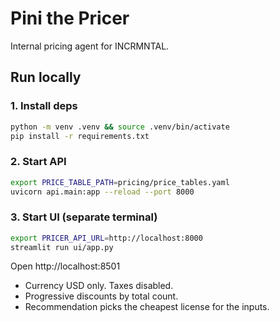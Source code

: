 
# Pini the Pricer

Internal pricing agent for INCRMNTAL.

## Run locally

### 1. Install deps
```bash
python -m venv .venv && source .venv/bin/activate
pip install -r requirements.txt
```

### 2. Start API
```bash
export PRICE_TABLE_PATH=pricing/price_tables.yaml
uvicorn api.main:app --reload --port 8000
```

### 3. Start UI (separate terminal)
```bash
export PRICER_API_URL=http://localhost:8000
streamlit run ui/app.py
```

Open http://localhost:8501

- Currency USD only. Taxes disabled.
- Progressive discounts by total count.
- Recommendation picks the cheapest license for the inputs.
